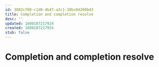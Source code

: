 ```yaml
---
id: 3882cf08-c1d0-4b47-a3c1-38bc0d209bd3
title: Completion and completion resolve
desc: ''
updated: 1600107217924
created: 1600107217924
stub: false
---
```

# Completion and completion resolve

